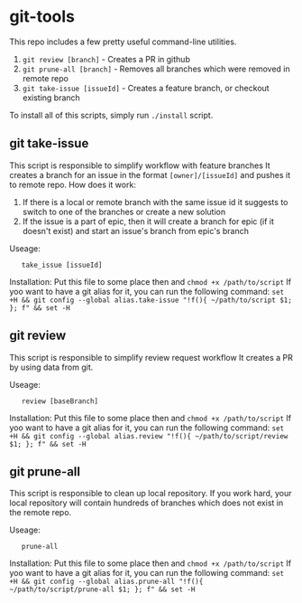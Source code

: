 # git-tools

This repo includes a few pretty useful command-line utilities.
1. `git review [branch]` - Creates a PR in github
2. `git prune-all [branch]` - Removes all branches which were removed in remote repo
3. `git take-issue [issueId]` - Creates a feature branch, or checkout existing branch

To install all of this scripts, simply run `./install` script.


## git take-issue

This script is responsible to simplify workflow with feature branches
It creates a branch for an issue in the format `[owner]/[issueId]`
and pushes it to remote repo.
How does it work:
1. If there is a local or remote branch with the same issue id
   it suggests to switch to one of the branches or create a new solution
2. If the issue is a part of epic, then it will create a branch
   for epic (if it doesn't exist) and start an issue's branch from epic's branch

Useage:
```
   take_issue [issueId]
```

Installation:
Put this file to some place then and `chmod +x /path/to/script`
If yoo want to have a git alias for it, you can run the following command:
`set +H && git config --global alias.take-issue "!f(){ ~/path/to/script $1; }; f" && set -H`

## git review

This script is responsible to simplify review request workflow
It creates a PR by using data from git.

Useage:
```
   review [baseBranch]
```

Installation:
Put this file to some place then and `chmod +x /path/to/script`
If yoo want to have a git alias for it, you can run the following command:
`set +H && git config --global alias.review "!f(){ ~/path/to/script/review $1; }; f" && set -H`

## git prune-all

This script is responsible to clean up local repository.
If you work hard, your local repository will contain hundreds of branches
which does not exist in the remote repo.

Useage:
```
   prune-all
```

Installation:
Put this file to some place then and `chmod +x /path/to/script`
If yoo want to have a git alias for it, you can run the following command:
`set +H && git config --global alias.prune-all "!f(){ ~/path/to/script/prune-all $1; }; f" && set -H`
